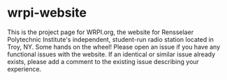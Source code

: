 # wrpi-website
This is the project page for WRPI.org, the website for Rensselaer Polytechnic Institute's independent, student-run radio station
located in Troy, NY. Some hands on the wheel!
Please open an issue if you have any functional issues with the website. If an identical or similar issue already exists, please
add a comment to the existing issue describing your experience.
